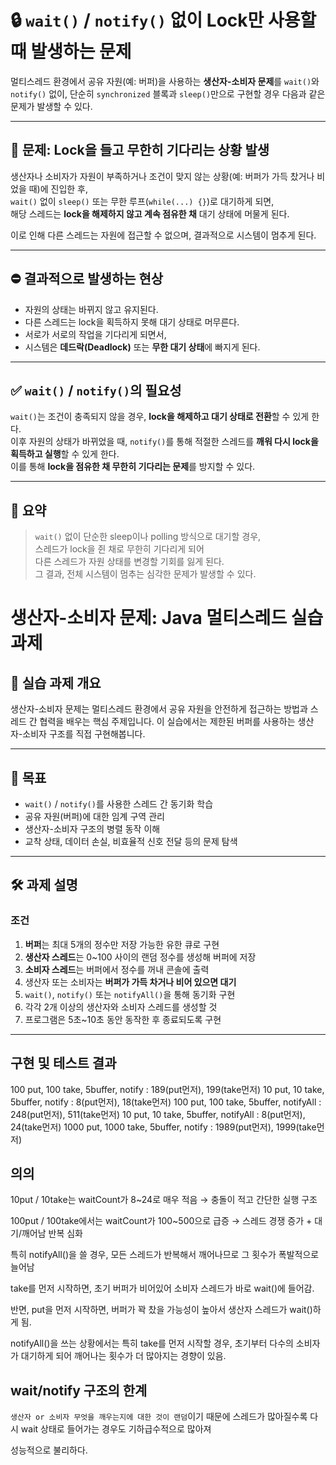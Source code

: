 # 🔒 `wait()` / `notify()` 없이 Lock만 사용할 때 발생하는 문제

멀티스레드 환경에서 공유 자원(예: 버퍼)을 사용하는 **생산자-소비자 문제**를 `wait()`와 `notify()` 없이, 단순히 `synchronized` 블록과 `sleep()`만으로 구현할 경우 다음과 같은 문제가 발생할 수 있다.

---

## 🧨 문제: **Lock을 들고 무한히 기다리는 상황 발생**

생산자나 소비자가 자원이 부족하거나 조건이 맞지 않는 상황(예: 버퍼가 가득 찼거나 비었을 때)에 진입한 후,  
`wait()` 없이 `sleep()` 또는 무한 루프(`while(...) {}`)로 대기하게 되면,  
해당 스레드는 **lock을 해제하지 않고 계속 점유한 채** 대기 상태에 머물게 된다.

이로 인해 다른 스레드는 자원에 접근할 수 없으며, 결과적으로 시스템이 멈추게 된다.

---

## ⛔ 결과적으로 발생하는 현상

- 자원의 상태는 바뀌지 않고 유지된다.
- 다른 스레드는 lock을 획득하지 못해 대기 상태로 머무른다.
- 서로가 서로의 작업을 기다리게 되면서,
- 시스템은 **데드락(Deadlock)** 또는 **무한 대기 상태**에 빠지게 된다.

---

## ✅ `wait()` / `notify()`의 필요성

`wait()`는 조건이 충족되지 않을 경우, **lock을 해제하고 대기 상태로 전환**할 수 있게 한다.  
이후 자원의 상태가 바뀌었을 때, `notify()`를 통해 적절한 스레드를 **깨워 다시 lock을 획득하고 실행**할 수 있게 한다.  
이를 통해 **lock을 점유한 채 무한히 기다리는 문제**를 방지할 수 있다.

---

## 📌 요약

> `wait()` 없이 단순한 sleep이나 polling 방식으로 대기할 경우,  
> 스레드가 lock을 쥔 채로 무한히 기다리게 되어  
> 다른 스레드가 자원 상태를 변경할 기회를 잃게 된다.  
> 그 결과, 전체 시스템이 멈추는 심각한 문제가 발생할 수 있다.


# 생산자-소비자 문제: Java 멀티스레드 실습 과제

## 🧩 실습 과제 개요

생산자-소비자 문제는 멀티스레드 환경에서 공유 자원을 안전하게 접근하는 방법과 스레드 간 협력을 배우는 핵심 주제입니다. 이 실습에서는 제한된 버퍼를 사용하는 생산자-소비자 구조를 직접 구현해봅니다.

---

## 🎯 목표

- `wait()` / `notify()`를 사용한 스레드 간 동기화 학습
- 공유 자원(버퍼)에 대한 임계 구역 관리
- 생산자-소비자 구조의 병렬 동작 이해
- 교착 상태, 데이터 손실, 비효율적 신호 전달 등의 문제 탐색

---

## 🛠️ 과제 설명

### 조건

1. **버퍼**는 최대 5개의 정수만 저장 가능한 유한 큐로 구현
2. **생산자 스레드**는 0~100 사이의 랜덤 정수를 생성해 버퍼에 저장
3. **소비자 스레드**는 버퍼에서 정수를 꺼내 콘솔에 출력
4. 생산자 또는 소비자는 **버퍼가 가득 차거나 비어 있으면 대기**
5. `wait()`, `notify()` 또는 `notifyAll()`을 통해 동기화 구현
6. 각각 2개 이상의 생산자와 소비자 스레드를 생성할 것
7. 프로그램은 5초~10초 동안 동작한 후 종료되도록 구현

---

## 구현 및 테스트 결과

100 put, 100 take, 5buffer, notify : 189(put먼저), 199(take먼저) 
10 put, 10 take, 5buffer, notify : 8(put먼저), 18(take먼저)
100 put, 100 take, 5buffer, notifyAll : 248(put먼저), 511(take먼저)
10 put, 10 take, 5buffer, notifyAll : 8(put먼저), 24(take먼저)
1000 put, 1000 take, 5buffer, notify : 1989(put먼저), 1999(take먼저)

## 의의

10put / 10take는 waitCount가 8~24로 매우 적음 → 충돌이 적고 간단한 실행 구조

100put / 100take에서는 waitCount가 100~500으로 급증 → 스레드 경쟁 증가 + 대기/깨어남 반복 심화

특히 notifyAll()을 쓸 경우, 모든 스레드가 반복해서 깨어나므로 그 횟수가 폭발적으로 늘어남

take를 먼저 시작하면, 초기 버퍼가 비어있어 소비자 스레드가 바로 wait()에 들어감.

반면, put을 먼저 시작하면, 버퍼가 꽉 찼을 가능성이 높아서 생산자 스레드가 wait()하게 됨.

notifyAll()을 쓰는 상황에서는 특히 take를 먼저 시작할 경우, 초기부터 다수의 소비자가 대기하게 되어 깨어나는 횟수가 더 많아지는 경향이 있음.

## wait/notify 구조의 한계

`생산자 or 소비자 무엇을 깨우는지에 대한 것이 랜덤`이기 때문에 스레드가 많아질수록 다시 wait 상태로 들어가는 경우도 기하급수적으로 많아져

성능적으로 불리하다.
